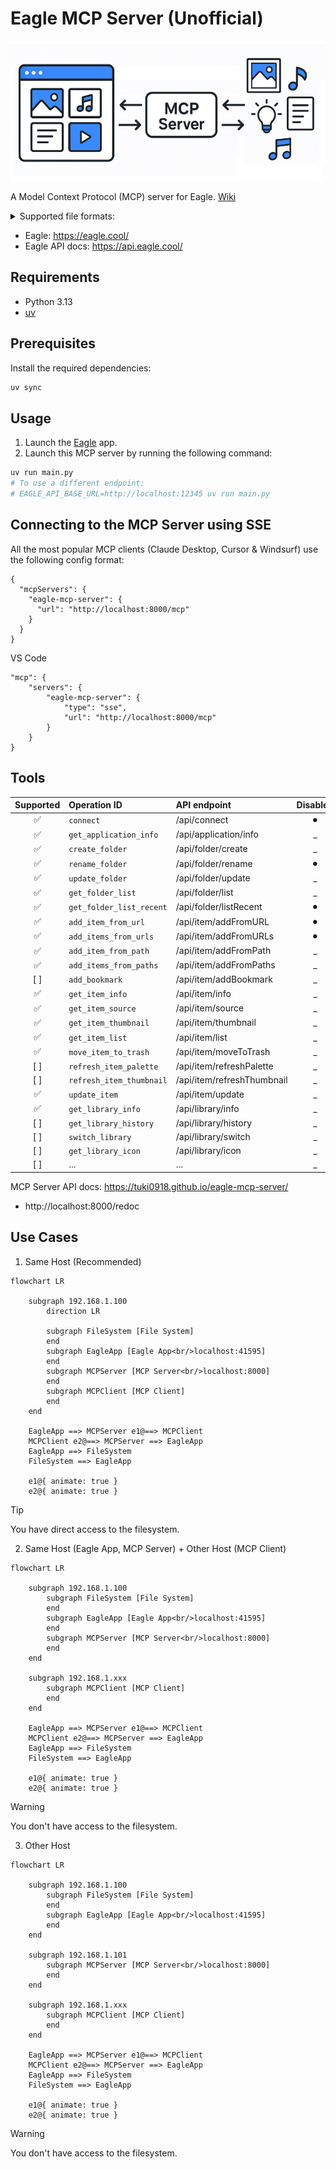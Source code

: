 # Eagle MCP Server (Unofficial)

![](.github/docs/cover.png)

A Model Context Protocol (MCP) server for Eagle. [Wiki](https://github.com/tuki0918/eagle-mcp-server/wiki)

<details>

<summary>Supported file formats:</summary>

- `JPG` / `JPEG`
- `PNG`
- `PDF`
- `SVG`
- `MP4`
- `MP3`
- `FBX`
- `OBJ`
- `EPS`
- `TIF` / `TIFF`
- `WebP`
- `BMP`
- `ICO`
- `RAW`
- etc

</details>

- Eagle: https://eagle.cool/<br />
- Eagle API docs: https://api.eagle.cool/<br />

## Requirements

- Python 3.13
- [uv](https://docs.astral.sh/uv/)

## Prerequisites

Install the required dependencies:

```bash
uv sync
```

## Usage

1. Launch the [Eagle](https://eagle.cool/) app.
2. Launch this MCP server by running the following command:

```bash
uv run main.py
# To use a different endpoint:
# EAGLE_API_BASE_URL=http://localhost:12345 uv run main.py
```


## Connecting to the MCP Server using SSE

All the most popular MCP clients (Claude Desktop, Cursor & Windsurf) use the following config format:

```
{
  "mcpServers": {
    "eagle-mcp-server": {
      "url": "http://localhost:8000/mcp"
    }
  }
}
```

VS Code

```
"mcp": {
    "servers": {
        "eagle-mcp-server": {
            "type": "sse",
            "url": "http://localhost:8000/mcp"
        }
    }
}
```

## Tools

| Supported | Operation ID             | API endpoint               | Disabled | Category    |
|:----:|:-------------------------|:---------------------------|:----:|:------------|
| ✅ | `connect`                | /api/connect               | ⚫︎ | MCP         |
| ✅ | `get_application_info`   | /api/application/info      | _ | Application |
| ✅ | `create_folder`          | /api/folder/create         | _ | Folder      |
| ✅ | `rename_folder`          | /api/folder/rename         | ⚫︎ | Folder      |
| ✅ | `update_folder`          | /api/folder/update         | _ | Folder      |
| ✅ | `get_folder_list`        | /api/folder/list           | _ | Folder      |
| ✅ | `get_folder_list_recent` | /api/folder/listRecent     | ⚫︎ | Folder      |
| ✅ | `add_item_from_url`      | /api/item/addFromURL       | ⚫︎ | Item        |
| ✅ | `add_items_from_urls`    | /api/item/addFromURLs      | ⚫︎ | Item        |
| ✅ | `add_item_from_path`     | /api/item/addFromPath      | _ | Item        |
| ✅ | `add_items_from_paths`   | /api/item/addFromPaths     | _ | Item        |
| [ ] | `add_bookmark`           | /api/item/addBookmark      | _ | Item        |
| ✅ | `get_item_info`          | /api/item/info             | _ | Item        |
| ✅ | `get_item_source`        | /api/item/source           | _ | Item        |
| ✅ | `get_item_thumbnail`     | /api/item/thumbnail        | _ | Item        |
| ✅ | `get_item_list`          | /api/item/list             | _ | Item        |
| ✅ | `move_item_to_trash`     | /api/item/moveToTrash      | _ | Item        |
| [ ] | `refresh_item_palette`   | /api/item/refreshPalette   | _ | Item        |
| [ ] | `refresh_item_thumbnail` | /api/item/refreshThumbnail | _ | Item        |
| ✅ | `update_item`            | /api/item/update           | _ | Item        |
| ✅ | `get_library_info`       | /api/library/info          | _ | Library     |
| [ ] | `get_library_history`    | /api/library/history       | _ | Library     |
| [ ] | `switch_library`         | /api/library/switch        | _ | Library     |
| [ ] | `get_library_icon`       | /api/library/icon          | _ | Library     |
| [ ] | ...                      | ...                        | _ | ...         |

MCP Server API docs: https://tuki0918.github.io/eagle-mcp-server/
- http://localhost:8000/redoc

## Use Cases

1) Same Host (Recommended)

```mermaid
flowchart LR

    subgraph 192.168.1.100
        direction LR
        
        subgraph FileSystem [File System]
        end
        subgraph EagleApp [Eagle App<br/>localhost:41595]
        end
        subgraph MCPServer [MCP Server<br/>localhost:8000]
        end
        subgraph MCPClient [MCP Client]
        end
    end

    EagleApp ==> MCPServer e1@==> MCPClient
    MCPClient e2@==> MCPServer ==> EagleApp
    EagleApp ==> FileSystem
    FileSystem ==> EagleApp

    e1@{ animate: true }
    e2@{ animate: true }
```

> [!TIP]
> You have direct access to the filesystem.

2) Same Host (Eagle App, MCP Server) + Other Host (MCP Client)

```mermaid
flowchart LR
  
    subgraph 192.168.1.100
        subgraph FileSystem [File System]
        end
        subgraph EagleApp [Eagle App<br/>localhost:41595]
        end
        subgraph MCPServer [MCP Server<br/>localhost:8000]
        end
    end

    subgraph 192.168.1.xxx
        subgraph MCPClient [MCP Client]
        end
    end

    EagleApp ==> MCPServer e1@==> MCPClient
    MCPClient e2@==> MCPServer ==> EagleApp
    EagleApp ==> FileSystem
    FileSystem ==> EagleApp

    e1@{ animate: true }
    e2@{ animate: true }
```

> [!WARNING]
> You don't have access to the filesystem.

3) Other Host

```mermaid
flowchart LR

    subgraph 192.168.1.100
        subgraph FileSystem [File System]
        end
        subgraph EagleApp [Eagle App<br/>localhost:41595]
        end
    end

    subgraph 192.168.1.101
        subgraph MCPServer [MCP Server<br/>localhost:8000]
        end
    end

    subgraph 192.168.1.xxx
        subgraph MCPClient [MCP Client]
        end
    end

    EagleApp ==> MCPServer e1@==> MCPClient
    MCPClient e2@==> MCPServer ==> EagleApp
    EagleApp ==> FileSystem
    FileSystem ==> EagleApp

    e1@{ animate: true }
    e2@{ animate: true }
```

> [!WARNING]
> You don't have access to the filesystem.
